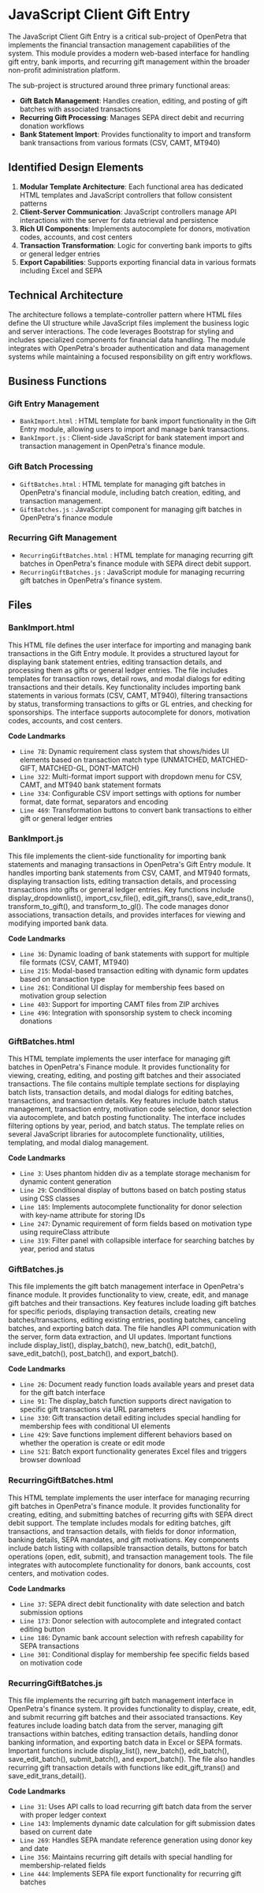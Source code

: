 # JavaScript Client Gift Entry

The JavaScript Client Gift Entry is a critical sub-project of OpenPetra that implements the financial transaction management capabilities of the system. This module provides a modern web-based interface for handling gift entry, bank imports, and recurring gift management within the broader non-profit administration platform.

The sub-project is structured around three primary functional areas:

- **Gift Batch Management**: Handles creation, editing, and posting of gift batches with associated transactions
- **Recurring Gift Processing**: Manages SEPA direct debit and recurring donation workflows
- **Bank Statement Import**: Provides functionality to import and transform bank transactions from various formats (CSV, CAMT, MT940)

## Identified Design Elements

1. **Modular Template Architecture**: Each functional area has dedicated HTML templates and JavaScript controllers that follow consistent patterns
2. **Client-Server Communication**: JavaScript controllers manage API interactions with the server for data retrieval and persistence
3. **Rich UI Components**: Implements autocomplete for donors, motivation codes, accounts, and cost centers
4. **Transaction Transformation**: Logic for converting bank imports to gifts or general ledger entries
5. **Export Capabilities**: Supports exporting financial data in various formats including Excel and SEPA

## Technical Architecture

The architecture follows a template-controller pattern where HTML files define the UI structure while JavaScript files implement the business logic and server interactions. The code leverages Bootstrap for styling and includes specialized components for financial data handling. The module integrates with OpenPetra's broader authentication and data management systems while maintaining a focused responsibility on gift entry workflows.

## Business Functions

### Gift Entry Management
- `BankImport.html` : HTML template for bank import functionality in the Gift Entry module, allowing users to import and manage bank transactions.
- `BankImport.js` : Client-side JavaScript for bank statement import and transaction management in OpenPetra's finance module.

### Gift Batch Processing
- `GiftBatches.html` : HTML template for managing gift batches in OpenPetra's financial module, including batch creation, editing, and transaction management.
- `GiftBatches.js` : JavaScript component for managing gift batches in OpenPetra's finance module

### Recurring Gift Management
- `RecurringGiftBatches.html` : HTML template for managing recurring gift batches in OpenPetra's finance module with SEPA direct debit support.
- `RecurringGiftBatches.js` : JavaScript module for managing recurring gift batches in OpenPetra's finance system.

## Files
### BankImport.html

This HTML file defines the user interface for importing and managing bank transactions in the Gift Entry module. It provides a structured layout for displaying bank statement entries, editing transaction details, and processing them as gifts or general ledger entries. The file includes templates for transaction rows, detail rows, and modal dialogs for editing transactions and their details. Key functionality includes importing bank statements in various formats (CSV, CAMT, MT940), filtering transactions by status, transforming transactions to gifts or GL entries, and checking for sponsorships. The interface supports autocomplete for donors, motivation codes, accounts, and cost centers.

 **Code Landmarks**
- `Line 78`: Dynamic requirement class system that shows/hides UI elements based on transaction match type (UNMATCHED, MATCHED-GIFT, MATCHED-GL, DONT-MATCH)
- `Line 322`: Multi-format import support with dropdown menu for CSV, CAMT, and MT940 bank statement formats
- `Line 334`: Configurable CSV import settings with options for number format, date format, separators and encoding
- `Line 469`: Transformation buttons to convert bank transactions to either gift or general ledger entries
### BankImport.js

This file implements the client-side functionality for importing bank statements and managing transactions in OpenPetra's Gift Entry module. It handles importing bank statements from CSV, CAMT, and MT940 formats, displaying transaction lists, editing transaction details, and processing transactions into gifts or general ledger entries. Key functions include display_dropdownlist(), import_csv_file(), edit_gift_trans(), save_edit_trans(), transform_to_gift(), and transform_to_gl(). The code manages donor associations, transaction details, and provides interfaces for viewing and modifying imported bank data.

 **Code Landmarks**
- `Line 36`: Dynamic loading of bank statements with support for multiple file formats (CSV, CAMT, MT940)
- `Line 215`: Modal-based transaction editing with dynamic form updates based on transaction type
- `Line 261`: Conditional UI display for membership fees based on motivation group selection
- `Line 403`: Support for importing CAMT files from ZIP archives
- `Line 496`: Integration with sponsorship system to check incoming donations
### GiftBatches.html

This HTML template implements the user interface for managing gift batches in OpenPetra's Finance module. It provides functionality for viewing, creating, editing, and posting gift batches and their associated transactions. The file contains multiple template sections for displaying batch lists, transaction details, and modal dialogs for editing batches, transactions, and transaction details. Key features include batch status management, transaction entry, motivation code selection, donor selection via autocomplete, and batch posting functionality. The interface includes filtering options by year, period, and batch status. The template relies on several JavaScript libraries for autocomplete functionality, utilities, templating, and modal dialog management.

 **Code Landmarks**
- `Line 3`: Uses phantom hidden div as a template storage mechanism for dynamic content generation
- `Line 29`: Conditional display of buttons based on batch posting status using CSS classes
- `Line 185`: Implements autocomplete functionality for donor selection with key-name attribute for storing IDs
- `Line 247`: Dynamic requirement of form fields based on motivation type using requireClass attribute
- `Line 319`: Filter panel with collapsible interface for searching batches by year, period and status
### GiftBatches.js

This file implements the gift batch management interface in OpenPetra's finance module. It provides functionality to view, create, edit, and manage gift batches and their transactions. Key features include loading gift batches for specific periods, displaying transaction details, creating new batches/transactions, editing existing entries, posting batches, canceling batches, and exporting batch data. The file handles API communication with the server, form data extraction, and UI updates. Important functions include display_list(), display_batch(), new_batch(), edit_batch(), save_edit_batch(), post_batch(), and export_batch().

 **Code Landmarks**
- `Line 26`: Document ready function loads available years and preset data for the gift batch interface
- `Line 91`: The display_batch function supports direct navigation to specific gift transactions via URL parameters
- `Line 330`: Gift transaction detail editing includes special handling for membership fees with conditional UI elements
- `Line 429`: Save functions implement different behaviors based on whether the operation is create or edit mode
- `Line 521`: Batch export functionality generates Excel files and triggers browser download
### RecurringGiftBatches.html

This HTML template implements the user interface for managing recurring gift batches in OpenPetra's finance module. It provides functionality for creating, editing, and submitting batches of recurring gifts with SEPA direct debit support. The template includes modals for editing batches, gift transactions, and transaction details, with fields for donor information, banking details, SEPA mandates, and gift motivations. Key components include batch listing with collapsible transaction details, buttons for batch operations (open, edit, submit), and transaction management tools. The file integrates with autocomplete functionality for donors, bank accounts, cost centers, and motivation codes.

 **Code Landmarks**
- `Line 37`: SEPA direct debit functionality with date selection and batch submission options
- `Line 173`: Donor selection with autocomplete and integrated contact editing button
- `Line 186`: Dynamic bank account selection with refresh capability for SEPA transactions
- `Line 301`: Conditional display for membership fee specific fields based on motivation code
### RecurringGiftBatches.js

This file implements the recurring gift batch management interface in OpenPetra's finance system. It provides functionality to display, create, edit, and submit recurring gift batches and their associated transactions. Key features include loading batch data from the server, managing gift transactions within batches, editing transaction details, handling donor banking information, and exporting batch data in Excel or SEPA formats. Important functions include display_list(), new_batch(), edit_batch(), save_edit_batch(), submit_batch(), and export_batch(). The file also handles recurring gift transaction details with functions like edit_gift_trans() and save_edit_trans_detail().

 **Code Landmarks**
- `Line 31`: Uses API calls to load recurring gift batch data from the server with proper ledger context
- `Line 143`: Implements dynamic date calculation for gift submission dates based on current date
- `Line 269`: Handles SEPA mandate reference generation using donor key and date
- `Line 356`: Maintains recurring gift details with special handling for membership-related fields
- `Line 444`: Implements SEPA file export functionality for recurring gift batches

[Generated by the Sage AI expert workbench: 2025-03-30 02:22:57  https://sage-tech.ai/workbench]: #